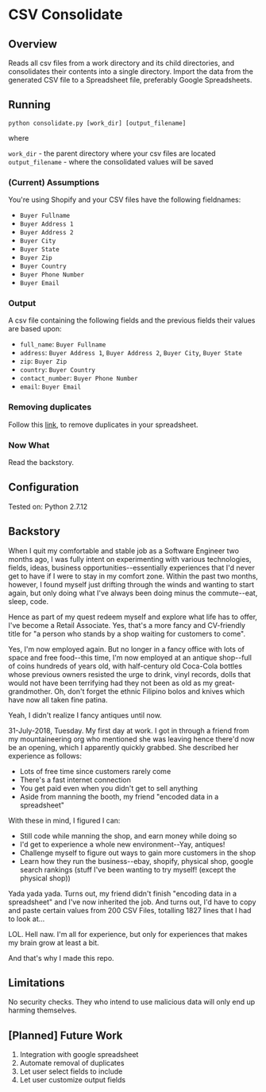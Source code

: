 CSV Consolidate
======


## Overview
Reads all csv files from a work directory and its child directories, and consolidates their contents
into a single directory.  Import the data from the generated CSV file to a Spreadsheet file, preferably Google Spreadsheets.


## Running

`python consolidate.py [work_dir] [output_filename]`

where

`work_dir` - the parent directory where your csv files are located
`output_filename` - where the consolidated values will be saved


### (Current) Assumptions

You're using Shopify and your CSV files have the following fieldnames:

- `Buyer Fullname`
- `Buyer Address 1`
- `Buyer Address 2`
- `Buyer City`
- `Buyer State`
- `Buyer Zip`
- `Buyer Country`
- `Buyer Phone Number`
- `Buyer Email`


### Output

A csv file containing the following fields and the previous fields their values are based upon:

- `full_name`: `Buyer Fullname`
- `address`: `Buyer Address 1`, `Buyer Address 2`, `Buyer City`, `Buyer State`
- `zip`: `Buyer Zip`
- `country`: `Buyer Country`
- `contact_number`: `Buyer Phone Number`
- `email`: `Buyer Email`


### Removing duplicates
Follow this [link](https://developers.google.com/apps-script/articles/removing_duplicates), to remove duplicates in your spreadsheet.


### Now What

Read the backstory.


## Configuration

Tested on:
Python 2.7.12


## Backstory

When I quit my comfortable and stable job as a Software Engineer two months ago, I was fully intent on experimenting with various technologies, fields, ideas, business opportunities--essentially experiences that I'd never get to have if I were to stay in my comfort zone.  Within the past two months, however, I found myself just drifting through the winds and wanting to start again, but only doing what I've always been doing minus the commute--eat, sleep, code.

Hence as part of my quest redeem myself and explore what life has to offer, I've become a Retail Associate. Yes, that's a more fancy and CV-friendly title for "a person who stands by a shop waiting for customers to come".

Yes, I'm now employed again.  But no longer in a fancy office with lots of space and free food--this time, I'm now employed at an antique shop--full of coins hundreds of years old, with half-century old Coca-Cola bottles whose previous owners resisted the urge to drink, vinyl records, dolls that would not have been terrifying had they not been as old as my great-grandmother. Oh, don't forget the ethnic Filipino bolos and knives which have now all taken fine patina.

Yeah, I didn't realize I fancy antiques until now.

31-July-2018, Tuesday. My first day at work.
I got in through a friend from my mountaineering org who mentioned she was leaving hence there'd now be an opening, which I apparently quickly grabbed.  She described her experience as follows:
- Lots of free time since customers rarely come
- There's a fast internet connection
- You get paid even when you didn't get to sell anything
- Aside from manning the booth, my friend "encoded data in a spreadsheet"

With these in mind, I figured I can:
- Still code while manning the shop, and earn money while doing so
- I'd get to experience a whole new environment--Yay, antiques!
- Challenge myself to figure out ways to gain more customers in the shop
- Learn how they run the business--ebay, shopify, physical shop, google search rankings (stuff I've been wanting to try myself! (except the physical shop))

Yada yada yada.  Turns out, my friend didn't finish "encoding data in a spreadsheet" and I've now inherited the job.
And turns out, I'd have to copy and paste certain values from 200 CSV Files, totalling 1827 lines that I had to look at...

LOL. Hell naw.
I'm all for experience, but only for experiences that makes my brain grow at least a bit.

And that's why I made this repo.


## Limitations

No security checks. They who intend to use malicious data will only end up harming themselves.


## [Planned] Future Work
1. Integration with google spreadsheet
2. Automate removal of duplicates
3. Let user select fields to include
4. Let user customize output fields

